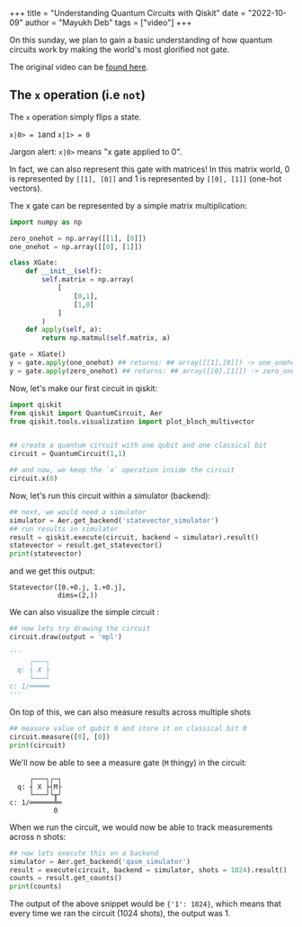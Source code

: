 +++
title = "Understanding Quantum Circuits with Qiskit"
date = "2022-10-09"
author = "Mayukh Deb"
tags = ["video"]
+++

On this sunday, we plan to gain a basic understanding of how quantum circuits work by making the world's most glorified not gate.

The original video can be [found here](https://www.youtube.com/watch?v=tBnWG_95F9c).

## The `x` operation (i.e `not`)

The `x` operation simply flips a state.

`x|0> = 1`and `x|1> = 0`

Jargon alert: `x|0>` means "x gate applied to 0".

In fact, we can also represent this gate with matrices! In this matrix world, 0 is represented by `[[1], [0]]` and 1 is represented by `[[0], [1]]` (one-hot vectors).

The x gate can be represented by a simple matrix multiplication:

```python
import numpy as np

zero_onehot = np.array([[1], [0]])
one_onehot = np.array([[0], [1]])

class XGate:
    def __init__(self):
        self.matrix = np.array(
            [
                [0,1], 
                [1,0]
            ]
        )
    def apply(self, a):
        return np.matmul(self.matrix, a)

gate = XGate()
y = gate.apply(one_onehot) ## returns: ## array([[1],[0]]) -> one_onehot
y = gate.apply(zero_onehot) ## returns: ## array([[0],[1]]) -> zero_onehot
```

Now, let's make our first circuit in qiskit:
```python
import qiskit
from qiskit import QuantumCircuit, Aer
from qiskit.tools.visualization import plot_bloch_multivector


## create a quantum circuit with one qubit and one classical bit
circuit = QuantumCircuit(1,1)

## and now, we keep the `x` operation inside the circuit
circuit.x(0)
```

Now, let's run this circuit within a simulator (backend):

```python
## next, we would need a simulator
simulator = Aer.get_backend('statevector_simulator')
## run results in simulator
result = qiskit.execute(circuit, backend = simulator).result()
statevector = result.get_statevector()
print(statevector)
```

and we get this output:
```
Statevector([0.+0.j, 1.+0.j],
            dims=(2,))
```

We can also visualize the simple circuit :
```python
## now lets try drawing the circuit
circuit.draw(output = 'mpl')

'''
     ┌───┐
  q: ┤ X ├
     └───┘
c: 1/═════
'''
```

On top of this, we can also measure results across multiple shots

```python
## measure value of qubit 0 and store it on classical bit 0
circuit.measure([0], [0])
print(circuit)
```

We'll now be able to see a measure gate (`M` thingy) in the circuit:
```
     ┌───┐┌─┐
  q: ┤ X ├┤M├
     └───┘└╥┘
c: 1/══════╩═
           0 
```

When we run the circuit, we would now be able to track measurements across n shots:

```python
## now lets execute this on a backend
simulator = Aer.get_backend('qasm_simulator')
result = execute(circuit, backend = simulator, shots = 1024).result()
counts = result.get_counts()
print(counts)
```

The output of the above snippet would be `{'1': 1024}`, which means that every time we ran the circuit (1024 shots), the output was 1.

